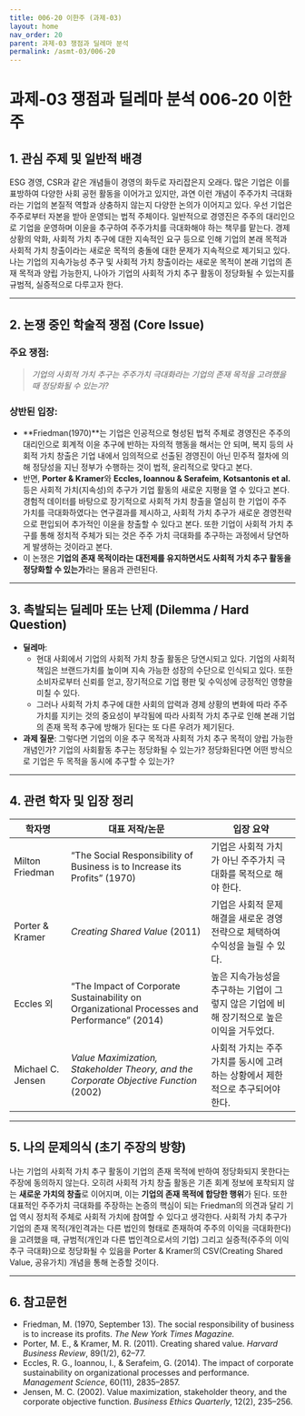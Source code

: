 ```yaml
---
title: 006-20 이한주 (과제-03)
layout: home
nav_order: 20
parent: 과제-03 쟁점과 딜레마 분석
permalink: /asmt-03/006-20
---
```


# 과제-03 쟁점과 딜레마 분석 006-20 이한주 

## 1. 관심 주제 및 일반적 배경

ESG 경영, CSR과 같은 개념들이 경영의 화두로 자리잡은지 오래다. 많은 기업은 이를 표방하여 다양한 사회 공헌 활동을 이어가고 있지만, 과연 이런 개념이 주주가치 극대화라는 기업의 본질적 역할과 상충하지 않는지 다양한 논의가 이어지고 있다. 우선 기업은 주주로부터 자본을 받아 운영되는 법적 주체이다. 일반적으로 경영진은 주주의 대리인으로 기업을 운영하며 이윤을 추구하여 주주가치를 극대화해야 하는 책무를 맡는다. 경제 상황의 악화, 사회적 가치 추구에 대한 지속적인 요구 등으로 인해 기업의 본래 목적과 사회적 가치 창출이라는 새로운 목적의 충돌에 대한 문제가 지속적으로 제기되고 있다. 나는 기업의 지속가능성 추구 및 사회적 가치 창출이라는 새로운 목적이 본래 기업의 존재 목적과 양립 가능한지, 나아가 기업의 사회적 가치 추구 활동이 정당화될 수 있는지를 규범적, 실증적으로 다루고자 한다.

---

## 2. 논쟁 중인 학술적 쟁점 (Core Issue)

### 주요 쟁점:  

> *기업의  사회적 가치 추구는 주주가치 극대화라는 기업의 존재 목적을 고려했을 때 정당화될 수 있는가?*

### 상반된 입장:
- **Friedman(1970)**는 기업은 인공적으로 형성된 법적 주체로 경영진은 주주의 대리인으로 회계적 이윤 추구에 반하는 자의적 행동을 해서는 안 되며, 복지 등의 사회적 가치 창출은 기업 내에서 임의적으로 선출된 경영진이 아닌 민주적 절차에 의해 정당성을 지닌 정부가 수행하는 것이 법적, 윤리적으로 맞다고 본다. 
- 반면, **Porter & Kramer**와 **Eccles, Ioannou & Serafeim**, **Kotsantonis et al.** 등은 사회적 가치(지속성)의 추구가 기업 활동의 새로운 지평을 열 수 있다고 본다. 경험적 데이터를 바탕으로 장기적으로 사회적 가치 창출을 열심히 한 기업이 주주 가치를 극대화하였다는 연구결과를 제시하고, 사회적 가치 추구가 새로운 경영전략으로 편입되어 추가적인 이윤을 창출할 수 있다고 본다. 또한 기업이 사회적 가치 추구를 통해 정치적 주체가 되는 것은 주주 가치 극대화를 추구하는 과정에서 당연하게 발생하는 것이라고 본다.
- 이 논쟁은 **기업의 존재 목적이라는 대전제를 유지하면서도 사회적 가치 추구 활동을 정당화할 수 있는가**라는 물음과 관련된다.

---

## 3. 촉발되는 딜레마 또는 난제 (Dilemma / Hard Question)

- **딜레마**: 
  - 현대 사회에서 기업의 사회적 가치 창출 활동은 당연시되고 있다. 기업의 사회적 책임은 브랜드가치를 높이며 지속 가능한 성장의 수단으로 인식되고 있다. 또한 소비자로부터 신뢰를 얻고, 장기적으로 기업 평판 및 수익성에 긍정적인 영향을 미칠 수 있다. 
  - 그러나 사회적 가치 추구에 대한 사회의 압력과 경제 상황의 변화에 따라 주주 가치를 지키는 것의 중요성이 부각됨에 따라 사회적 가치 추구로 인해 본래 기업의 존재 목적 추구에 방해가 된다는 또 다른 우려가 제기된다.
- **과제 질문**: 그렇다면 기업의 이윤 추구 목적과 사회적 가치 추구 목적이 양립 가능한 개념인가? 기업의 사회활동 추구는 정당화될 수 있는가? 정당화된다면 어떤 방식으로 기업은 두 목적을 동시에 추구할 수 있는가?

---

## 4. 관련 학자 및 입장 정리

| 학자명             | 대표 저작/논문                                   | 입장 요약 |
|--------------------|---------------------------------------------------|-----------|
| Milton Friedman   | “The Social Responsibility of Business is to Increase its Profits” (1970)                          | 기업은 사회적 가치가 아닌 주주가치 극대화를 목적으로 해야 한다. |
| Porter & Kramer    | *Creating Shared Value* (2011)                                | 기업은 사회적 문제 해결을 새로운 경영전략으로 체택하여 수익성을 늘릴 수 있다. |
| Eccles 외     | “The Impact of Corporate Sustainability on Organizational Processes and Performance” (2014) | 높은 지속가능성을 추구하는 기업이 그렇지 않은 기업에 비해 장기적으로 높은 이익을 거두었다. |
| Michael C. Jensen       | *Value Maximization, Stakeholder Theory, and the Corporate Objective Function* (2002)                   | 사회적 가치는 주주가치를 동시에 고려하는 상황에서 제한적으로 추구되어야 한다. |

---

## 5. 나의 문제의식 (초기 주장의 방향)

나는 기업의 사회적 가치 추구 활동이 기업의 존재 목적에 반하여 정당화되지 못한다는 주장에 동의하지 않는다. 오히려 사회적 가치 창출 활동은 기존 회계 정보에 포착되지 않는 **새로운 가치의 창출**로 이어지며, 이는 **기업의 존재 목적에 합당한 행위**가 된다.  또한 대표적인 주주가치 극대화를 주장하는 논증의 핵심이 되는 Friedman의 의견과 달리 기업 역시 정치적 주체로 사회적 가치에 참여할 수 있다고 생각한다. 사회적 가치 추구가 기업의 존재 목적(개인격과는 다른 법인의 형태로 존재하여 주주의 이익을 극대화한다)을 고려했을 때, 규범적(개인과 다른 법인격으로서의 기업) 그리고 실증적(주주의 이익 추구 극대화)으로 정당화될 수 있음을 Porter & Kramer의 CSV(Creating Shared Value, 공유가치) 개념을 통해 논증할 것이다. 

---

## 6. 참고문헌

- Friedman, M. (1970, September 13). The social responsibility of business is to increase its profits. *The New York Times Magazine.*
- Porter, M. E., & Kramer, M. R. (2011). Creating shared value. *Harvard Business Review*, 89(1/2), 62–77.
- Eccles, R. G., Ioannou, I., & Serafeim, G. (2014). The impact of corporate sustainability on organizational processes and performance. *Management Science*, 60(11), 2835–2857. 
- Jensen, M. C. (2002). Value maximization, stakeholder theory, and the corporate objective function. *Business Ethics Quarterly*, 12(2), 235–256.
